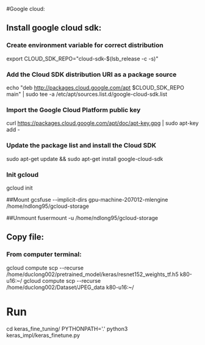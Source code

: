 #Google cloud:

## Install google cloud sdk:
### Create environment variable for correct distribution
export CLOUD_SDK_REPO="cloud-sdk-$(lsb_release -c -s)"

### Add the Cloud SDK distribution URI as a package source
echo "deb http://packages.cloud.google.com/apt $CLOUD_SDK_REPO main" | sudo tee -a /etc/apt/sources.list.d/google-cloud-sdk.list

### Import the Google Cloud Platform public key
curl https://packages.cloud.google.com/apt/doc/apt-key.gpg | sudo apt-key add -

### Update the package list and install the Cloud SDK
sudo apt-get update && sudo apt-get install google-cloud-sdk

### Init gcloud 
gcloud init

##Mount 
gcsfuse --implicit-dirs gpu-machine-207012-mlengine /home/ndlong95/gcloud-storage

##Unmount 
fusermount -u /home/ndlong95/gcloud-storage


## Copy file:
### From computer terminal:
gcloud compute scp --recurse  /home/duclong002/pretrained_model/keras/resnet152_weights_tf.h5 k80-u16:~/
gcloud compute scp --recurse /home/duclong002/Dataset/JPEG_data k80-u16:~/


# Run
cd keras_fine_tuning/
PYTHONPATH='.' python3 keras_impl/keras_finetune.py 
